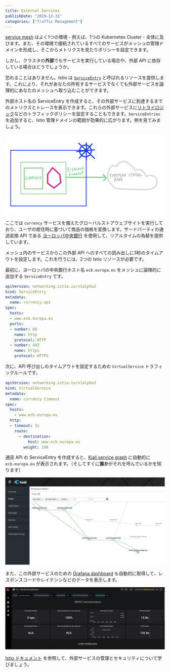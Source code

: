 ```yaml
---
title: External Services
publishDate: "2019-12-31"
categories: ["Traffic Management"]
---
```


[service mesh](https://istio.io/docs/concepts/what-is-istio/#what-is-a-service-mesh) はよく1つの環境 - 例えば、1つの Kubernetes Cluster - 全体に及びます。また、その環境で接続されているすべてのサービスがメッシュの管理ドメインを形成し、そこからメトリクスを見たりポリシーを設定できます。

しかし、クラスタの**外部**でもサービスを実行している場合や、外部 API に依存している場合はどうでしょうか。

恐れることはありません。Istio は [`ServiceEntry`](https://istio.io/docs/concepts/traffic-management/#service-entries) と呼ばれるリソースを提供します。これにより、それがあなたの所有するサービスでなくても外部サービスを論理的にあなたのメッシュへ取り込むことができます。

外部ホスト名の ServiceEntry を作成すると、その外部サービスに到達するまでのメトリクスとトレースを表示できます。これらの外部サービスに[リトライロジック](/retry/)などのトラフィックポリシーを設定することもできます。`ServiceEntries` を追加すると、Istio 管理ドメインの範囲が効果的に広がります。例を見てみましょう。

![external currency service](/images/ext-currency.png)

ここでは `currency` サービスを備えたグローバルストアウェブサイトを実行しており、ユーザの居住時に基づいて商品の価格を変換します。サードパーティの通過変換 API である [ヨーロッパ中央銀行](https://www.ecb.europa.eu/stats/policy_and_exchange_rates/euro_reference_exchange_rates/html/index.en.html) を使用して、リアルタイムの為替を提供しています。

メッシュ内のサービスからこの外部 API へのすべての読み出しに3秒のタイムアウトを設定します。これを行うには、2つの Istio リソースが必要です。

最初に、ヨーロッパの中央銀行ホスト名 `ecb.europa.eu` をメッシュに論理的に追加する `ServiceEntry` です。

```YAML
apiVersion: networking.istio.io/v1alpha3
kind: ServiceEntry
metadata:
  name: currency-api
spec:
  hosts:
  - www.ecb.europa.eu
  ports:
  - number: 80
    name: http
    protocol: HTTP
  - number: 443
    name: https
    protocol: HTTPS
```

次に、API 呼び出しのタイムアウトを設定するための `VirtualService` トラフィックルールです。

```YAML
apiVersion: networking.istio.io/v1alpha3
kind: VirtualService
metadata:
  name: currency-timeout
spec:
  hosts:
    - www.ecb.europa.eu
  http:
  - timeout: 3s
    route:
      - destination:
          host: www.ecb.europa.eu
        weight: 100
```

通貨 API の ServiceEntry を作成すると、[Kiali service graph](https://istio.io/docs/tasks/telemetry/kiali/) に自動的に `ecb.europa.eu` が表示されます。（そしてすぐに**誰か**がそれを呼んでいるかを知ります）

![service graph](/images/ext-servicegraph.png)

また、この外部サービスのための [Grafana dashboard](https://istio.io/docs/tasks/telemetry/metrics/using-istio-dashboard/) も自動的に取得して、レスポンスコードやレイテンシなどのデータを表示します。

![grafana](/images/ext-grafana.png)

[Istio ドキュメント](https://istio.io/docs/tasks/traffic-management/egress/egress-control/#manage-traffic-to-external-services) を参照して、外部サービスの管理とセキュリティについて学びましょう。
